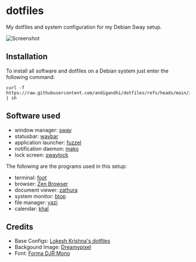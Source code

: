 # dotfiles
My dotfiles and system configuration for my Debian Sway setup.

![Screenshot](.images/screenshot.png)

## Installation

To install all software and dotfiles on a Debian system just enter the following command:
```
curl -f https://raw.githubusercontent.com/andigandhi/dotfiles/refs/heads/main/install.sh | sh
```

## Software used
- window manager: [sway](https://swaywm.org/)
- statusbar: [waybar](https://github.com/Alexays/Waybar)
- application launcher: [fuzzel](https://codeberg.org/dnkl/fuzzel)
- notification daemon: [mako](https://github.com/emersion/mako)
- lock screen: [swaylock](https://github.com/swaywm/swaylock)

The following are the programs used in this setup:
- terminal: [foot](https://codeberg.org/dnkl/foot)
- browser: [Zen Browser](https://zen-browser.app/)
- document viewer: [zathura](https://pwmt.org/projects/zathura/)
- system monitor: [btop](https://github.com/aristocratos/btop)
- file manager: [yazi](https://github.com/sxyazi/yazi)
- calendar: [khal](https://github.com/pimutils/khal)

## Credits
- Base Configs: [Lokesh Krishna's dotfiles](https://github.com/lokesh-krishna/dotfiles)
- Backgound Image: [Dreamypixel](https://dreamypixel.com/kamnik-alps-sunset/)
- Font: [Forma DJR Mono](https://djr.com/forma-mono)
